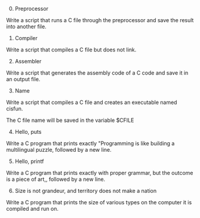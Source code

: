 0. Preprocessor

Write a script that runs a C file through the preprocessor and save the result into another file.





1. Compiler

Write a script that compiles a C file but does not link.



2. Assembler

Write a script that generates the assembly code of a C code and save it in an output file.



3. Name

Write a script that compiles a C file and creates an executable named cisfun.

The C file name will be saved in the variable $CFILE



4. Hello, puts

Write a C program that prints exactly "Programming is like building a multilingual puzzle, followed by a new line.





5. Hello, printf



Write a C program that prints exactly with proper grammar, but the outcome is a piece of art,, followed by a new line.



6. Size is not grandeur, and territory does not make a nation

Write a C program that prints the size of various types on the computer it is compiled and run on.











